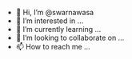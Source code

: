 - 👋 Hi, I’m @swarnawasa
- 👀 I’m interested in ...
- 🌱 I’m currently learning ...
- 💞️ I’m looking to collaborate on ...
- 📫 How to reach me ...

<!---
swarnawasa/swarnawasa is a ✨ special ✨ repository because its `README.md` (this file) appears on your GitHub profile.
You can click the Preview link to take a look at your changes.
--->
